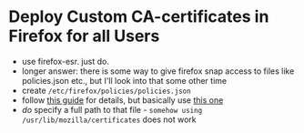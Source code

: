 # Deploy Custom CA-certificates in Firefox for all Users

- use firefox-esr. just do.
- longer answer: there is some way to give firefox snap access to files like policies.json etc., but I'll look into that some other time
- create ```/etc/firefox/policies/policies.json```
- follow [this guide](https://mozilla.github.io/policy-templates/) for details, but basically use [this one](https://mozilla.github.io/policy-templates/#certificates--install)
- *do* specify a full path to that file - ```somehow using /usr/lib/mozilla/certificates``` does not work
